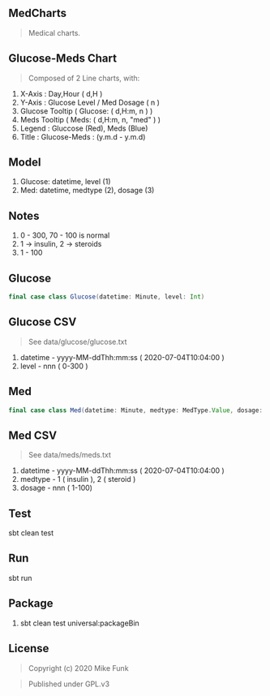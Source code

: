 MedCharts
---------
>Medical charts.

Glucose-Meds Chart
------------------
>Composed of 2 Line charts, with:
1. X-Axis : Day,Hour ( d,H )
2. Y-Axis : Glucose Level / Med Dosage ( n )
3. Glucose Tooltip ( Glucose: ( d,H:m, n ) )
4. Meds Tooltip ( Meds: ( d,H:m, n, "med" ) )
5. Legend : Gluccose (Red), Meds (Blue)
6. Title : Glucose-Meds : (y.m.d - y.m.d)

Model
-----
1. Glucose: datetime, level (1)
2. Med: datetime, medtype (2), dosage (3)

Notes
-----
1. 0 - 300, 70 - 100 is normal
2. 1 -> insulin, 2 -> steroids
3. 1 - 100 

Glucose
-------
```scala
final case class Glucose(datetime: Minute, level: Int)
```

Glucose CSV
-----------
>See data/glucose/glucose.txt
1. datetime - yyyy-MM-ddThh:mm:ss ( 2020-07-04T10:04:00 )
2. level - nnn ( 0-300 )

Med
---
```scala
final case class Med(datetime: Minute, medtype: MedType.Value, dosage: Int)
```

Med CSV
-------
>See data/meds/meds.txt
1. datetime - yyyy-MM-ddThh:mm:ss ( 2020-07-04T10:04:00 )
2. medtype - 1 ( insulin ), 2 ( steroid )
3. dosage - nnn ( 1-100) 

Test
----
sbt clean test

Run
---
sbt run

Package
-------
1. sbt clean test universal:packageBin

License
-------
>Copyright (c) 2020 Mike Funk

>Published under GPL.v3